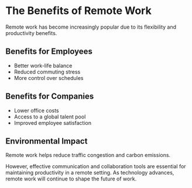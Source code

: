# The Benefits of Remote Work

Remote work has become increasingly popular due to its flexibility and productivity benefits.  

## Benefits for Employees  
- Better work-life balance  
- Reduced commuting stress  
- More control over schedules  

## Benefits for Companies  
- Lower office costs  
- Access to a global talent pool  
- Improved employee satisfaction  

## Environmental Impact  
Remote work helps reduce traffic congestion and carbon emissions.  

However, effective communication and collaboration tools are essential for maintaining productivity in a remote setting. As technology advances, remote work will continue to shape the future of work.
